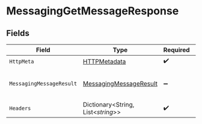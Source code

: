 # MessagingGetMessageResponse


## Fields

| Field                                                                       | Type                                                                        | Required                                                                    | Description                                                                 |
| --------------------------------------------------------------------------- | --------------------------------------------------------------------------- | --------------------------------------------------------------------------- | --------------------------------------------------------------------------- |
| `HttpMeta`                                                                  | [HTTPMetadata](../../Models/Components/HTTPMetadata.md)                     | :heavy_check_mark:                                                          | N/A                                                                         |
| `MessagingMessageResult`                                                    | [MessagingMessageResult](../../Models/Components/MessagingMessageResult.md) | :heavy_minus_sign:                                                          | The message was retrieved.                                                  |
| `Headers`                                                                   | Dictionary<String, List<*string*>>                                          | :heavy_check_mark:                                                          | N/A                                                                         |